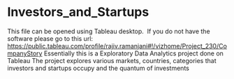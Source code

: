 # Investors_and_Startups
This file can be opened using Tableau desktop.  If you do not have the software please go to this url:
https://public.tableau.com/profile/rajiv.ramanjani#!/vizhome/Project_230/CompanyStory
Essentially this is a Exploratory Data Analytics project done on Tableau
The project explores various markets, countries, categories that investors and startups occupy and the quantum of investments
